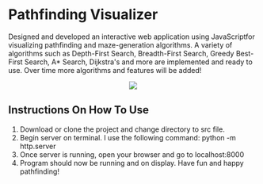 # Pathfinding Visualizer

Designed and developed an interactive web application using JavaScriptfor visualizing pathfinding and maze-generation algorithms. A variety of algorithms such as Depth-First Search, Breadth-First Search, Greedy Best-First Search, A* Search, Dijkstra's and more are implemented and ready to use. Over time more algorithms and features will be added!

<p align="center">
  <img src="https://user-images.githubusercontent.com/16792195/78840214-0b0f2100-79af-11ea-805b-60fc4f274755.png">
</p>


## Instructions On How To Use
1. Download or clone the project and change directory to src file.
2. Begin server on terminal. I use the following command: python -m http.server
3. Once server is running, open your browser and go to localhost:8000 
4. Program should now be running and on display. Have fun and happy pathfinding!
